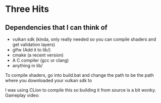 # Three Hits
## Dependencies that I can think of
- vulkan sdk (kinda, only really needed so you can compile shaders and get validation layers)
- glfw (Add it to lib/)
- cmake (a recent version)
- A C compiler (gcc or clang)
- anything in lib/

To compile shaders, go into build.bat and change the path to be the path where you downloaded your vulkan sdk to

I was using CLion to compile this so building it from source is a bit wonky.
Gameplay video: 
